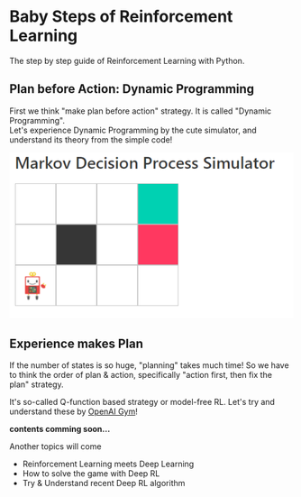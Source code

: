 # Baby Steps of Reinforcement Learning

The step by step guide of Reinforcement Learning with Python.

## Plan before Action: Dynamic Programming

First we think "make plan before action" strategy. It is called "Dynamic Programming".  
Let's experience Dynamic Programming by the cute simulator, and understand its theory from the simple code!

![dp.png](./doc/dp.png)

## Experience makes Plan

If the number of states is so huge, "planning" takes much time! So we have to think the order of plan & action, specifically "action first, then fix the plan" strategy.

It's so-called Q-function based strategy or model-free RL. Let's try and understand these by [OpenAI Gym](https://github.com/openai/gym)!

**contents comming soon...**

Another topics will come

* Reinforcement Learning meets Deep Learning
* How to solve the game with Deep RL
* Try & Understand recent Deep RL algorithm

